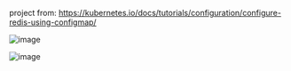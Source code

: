 project from: https://kubernetes.io/docs/tutorials/configuration/configure-redis-using-configmap/

![image](https://user-images.githubusercontent.com/90194383/136074206-b1227955-3f40-4300-8537-d7c8b9f0e47e.png)

![image](https://user-images.githubusercontent.com/90194383/136074222-24d3eb9c-cd16-4b84-b1f8-67193c710fbf.png)
